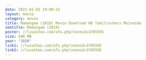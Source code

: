 ```yaml
---
date: 2021-01-02 19:00:23
layout: movie
category: movie
title: Mamangam (2019) Movie Download HD Tamilrockers Moivesda
seotitle: Mamangam (2019)
poster: //luvaihoo.com/afu.php?zoneid=3785595
size: 500 MB
year: "2020"
link1: //luvaihoo.com/afu.php?zoneid=3785595
link2: //luvaihoo.com/afu.php?zoneid=3785595
---
```

